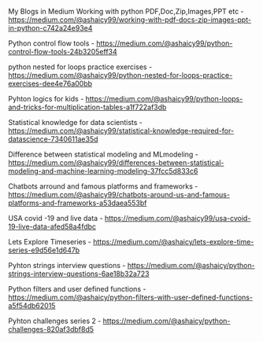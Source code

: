 
My Blogs in  Medium
Working with python PDF,Doc,Zip,Images,PPT etc   - https://medium.com/@ashaicy99/working-with-pdf-docs-zip-images-ppt-in-python-c742a24e93e4

Python control flow tools   -     https://medium.com/@ashaicy99/python-control-flow-tools-24b3205eff34

python nested for loops practice exercises  -   https://medium.com/@ashaicy99/python-nested-for-loops-practice-exercises-dee4e76a00bb

Pyhton logics for kids  -      https://medium.com/@ashaicy99/python-loops-and-tricks-for-multiplication-tables-a1f722af3db

Statistical knowledge for data scientists -   https://medium.com/@ashaicy99/statistical-knowledge-required-for-datascience-7340611ae35d

Difference between statistical modeling and MLmodeling - https://medium.com/@ashaicy99/differences-between-statistical-modeling-and-machine-learning-modeling-37fcc5d833c6

Chatbots arround and famous platforms and frameworks   - https://medium.com/@ashaicy99/chatbots-around-us-and-famous-platforms-and-frameworks-a53daea553bf

USA covid -19 and live data  -  https://medium.com/@ashaicy99/usa-cvoid-19-live-data-afed58a4fdbc

Lets Explore Timeseries  - https://medium.com/@ashaicy/lets-explore-time-series-e9d56e1d647b

Pyhton strings interview questions - https://medium.com/@ashaicy/python-strings-interview-questions-6ae18b32a723

Python filters and user defined functions - https://medium.com/@ashaicy/python-filters-with-user-defined-functions-a5f54db62015

Pyhton challenges series 2  - https://medium.com/@ashaicy/python-challenges-820af3dbf8d5




